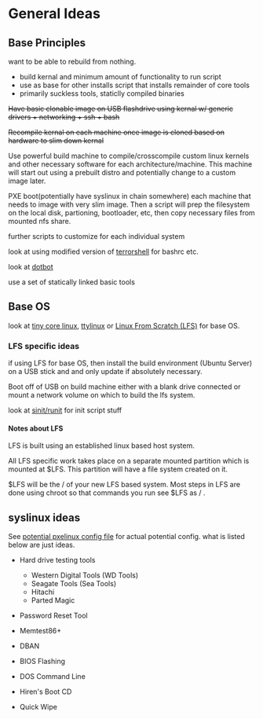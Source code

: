 # General Ideas

## Base Principles

want to be able to rebuild from nothing.

-   build kernal and minimum amount of functionality to run script
-   use as base for other installs script that installs remainder of core tools
-   primarily suckless tools, staticlly compiled binaries

~~Have basic clonable image on USB flashdrive using kernal w/ generic drivers +
networking + ssh + bash~~

~~Recompile kernal on each machine once image is cloned based on hardware to
slim down kernal~~

Use powerful build machine to compile/crosscompile custom linux kernels and
other necessary software for each architecture/machine. This machine will start
out using a prebuilt distro and potentially change to a custom image later.

PXE boot(potentially have syslinux in chain somewhere) each machine that needs
to image with very slim image. Then a script will prep the filesystem on the
local disk, partioning, bootloader, etc, then copy necessary files from mounted
nfs share.

further scripts to customize for each individual system

look at using modified version of
[terrorshell](http://www.github.com/sww1235/terrorshell) for bashrc etc.

look at [dotbot](https://github.com/anishathalye/dotbot)

use a set of statically linked basic tools

## Base OS

look at [tiny core linux](http://tinycorelinux.net/concepts.html),
[ttylinux](http://freecode.com/projects/ttylinux/) or
[Linux From Scratch (LFS)](http://www.linuxfromscratch.org/lfs/view/stable/index.html)
for base OS.

### LFS specific ideas

if using LFS for base OS, then install the build environment (Ubuntu Server) on
a USB stick and and only update if absolutely necessary.

Boot off of USB on build machine either with a blank drive connected or mount a
network volume on which to build the lfs system.

look at [sinit/runit](https://github.com/inthecloud247/runit-for-lfs) for init
script stuff

#### Notes about LFS

LFS is built using an established linux based host system.

All LFS specific work takes place on a separate mounted partition which is
mounted at $LFS. This partition will have a file system created on it.

$LFS will be the / of your new LFS based system. Most steps in LFS are done
using chroot so that commands you run see $LFS as / .

## syslinux ideas

See [potential pxelinux config file](./default) for actual potential
config. what is listed below are just ideas.

-   Hard drive testing tools

    -   Western Digital Tools (WD Tools)
    -   Seagate Tools (Sea Tools)
    -   Hitachi
    -   Parted Magic

-   Password Reset Tool

-   Memtest86+

-   DBAN

-   BIOS Flashing

-   DOS Command Line

-   Hiren's Boot CD

-   Quick Wipe

